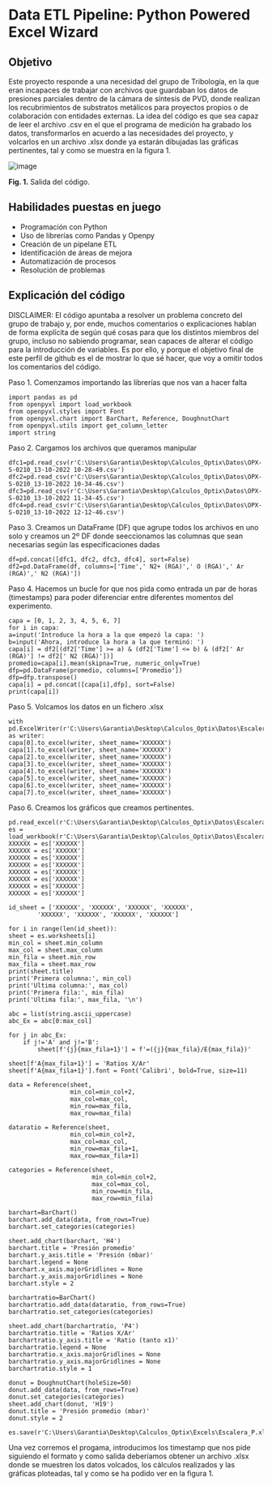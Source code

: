 # Data ETL Pipeline: Python Powered Excel Wizard

## Objetivo
Este proyecto responde a una necesidad del grupo de Tribología, en la que eran incapaces de trabajar con archivos que guardaban los datos de presiones parciales dentro de la cámara de síntesis de PVD, donde realizan los recubrimientos de substratos metálicos para proyectos propios o de colaboración con entidades externas. La idea del código es que sea capaz de leer el archivo .csv en el que el programa de medición ha grabado los datos, transformarlos en acuerdo a las necesidades del proyecto, y volcarlos en un archivo .xlsx donde ya estarán dibujadas las gráficas pertinentes, tal y como se muestra en la figura 1.

![image](https://github.com/JoseManuelMdlV/Data-ETL-Pipeline-Python-Powered-Excel-Wizard/assets/83475119/d66d4c17-9338-45fb-a657-bebd78f91824)

<b>Fig. 1.</b> Salida del código.

## Habilidades puestas en juego
- Programación con Python
- Uso de librerías como Pandas y Openpy
- Creación de un pipelane ETL
- Identificación de áreas de mejora
- Automatización de procesos
- Resolución de problemas

## Explicación del código

DISCLAIMER: El código apuntaba a resolver un problema concreto del grupo de trabajo y, por ende, muchos comentarios o explicaciones hablan de forma explícita de según qué cosas para que los distintos miembros del grupo, incluso no sabiendo programar, sean capaces de alterar el código para la introducción de variables. Es por ello, y porque el objetivo final de este perfil de github es el de mostrar lo que sé hacer, que voy a omitir todos los comentarios del código. 

Paso 1. Comenzamos importando las librerías que nos van a hacer falta

    import pandas as pd
    from openpyxl import load_workbook
    from openpyxl.styles import Font
    from openpyxl.chart import BarChart, Reference, DoughnutChart
    from openpyxl.utils import get_column_letter
    import string

Paso 2. Cargamos los archivos que queramos manipular

    dfc1=pd.read_csv(r'C:\Users\Garantia\Desktop\Calculos_Optix\Datos\OPX-S-0210_13-10-2022 10-28-49.csv')
    dfc2=pd.read_csv(r'C:\Users\Garantia\Desktop\Calculos_Optix\Datos\OPX-S-0210_13-10-2022 10-34-46.csv')
    dfc3=pd.read_csv(r'C:\Users\Garantia\Desktop\Calculos_Optix\Datos\OPX-S-0210_13-10-2022 11-34-45.csv')
    dfc4=pd.read_csv(r'C:\Users\Garantia\Desktop\Calculos_Optix\Datos\OPX-S-0210_13-10-2022 12-12-46.csv')

Paso 3. Creamos un DataFrame (DF) que agrupe todos los archivos en uno solo y creamos un 2º DF donde seeccionamos las columnas que sean necesarias según las especificaciones dadas

    df=pd.concat([dfc1, dfc2, dfc3, dfc4], sort=False)
    df2=pd.DataFrame(df, columns=['Time',' N2+ (RGA)',' O (RGA)',' Ar (RGA)',' N2 (RGA)'])

Paso 4. Hacemos un bucle for que nos pida como entrada un par de horas (timestamps) para poder diferenciar entre diferentes momentos del experimento.

    capa = [0, 1, 2, 3, 4, 5, 6, 7]
    for i in capa:
    a=input('Introduce la hora a la que empezó la capa: ')
    b=input('Ahora, introduce la hora a la que terminó: ')
    capa[i] = df2[(df2['Time'] >= a) & (df2['Time'] <= b) & (df2[' Ar (RGA)'] != df2[' N2 (RGA)'])] 
    promedio=capa[i].mean(skipna=True, numeric_only=True)
    dfp=pd.DataFrame(promedio, columns=['Promedio'])
    dfp=dfp.transpose()
    capa[i] = pd.concat([capa[i],dfp], sort=False) 
    print(capa[i])

Paso 5. Volcamos los datos en un fichero .xlsx

    with pd.ExcelWriter(r'C:\Users\Garantia\Desktop\Calculos_Optix\Datos\Escalera_P.xlsx') as writer:
    capa[0].to_excel(writer, sheet_name='XXXXXX') 
    capa[1].to_excel(writer, sheet_name='XXXXXX')
    capa[2].to_excel(writer, sheet_name='XXXXXX')
    capa[3].to_excel(writer, sheet_name='XXXXXX')
    capa[4].to_excel(writer, sheet_name='XXXXXX')
    capa[5].to_excel(writer, sheet_name='XXXXXX')
    capa[6].to_excel(writer, sheet_name='XXXXXX')
    capa[7].to_excel(writer, sheet_name='XXXXXX')

Paso 6. Creamos los gráficos que creamos pertinentes.

    pd.read_excel(r'C:\Users\Garantia\Desktop\Calculos_Optix\Datos\Escalera_P.xlsx')
    es = load_workbook(r'C:\Users\Garantia\Desktop\Calculos_Optix\Datos\Escalera_P.xlsx')
    XXXXXX = es['XXXXXX']
    XXXXXX = es['XXXXXX']
    XXXXXX = es['XXXXXX']
    XXXXXX = es['XXXXXX']
    XXXXXX = es['XXXXXX']
    XXXXXX = es['XXXXXX']
    XXXXXX = es['XXXXXX']
    XXXXXX = es['XXXXXX']

    id_sheet = ['XXXXXX', 'XXXXXX', 'XXXXXX', 'XXXXXX', 
            'XXXXXX', 'XXXXXX', 'XXXXXX', 'XXXXXX']

    for i in range(len(id_sheet)):
    sheet = es.worksheets[i]
    min_col = sheet.min_column
    max_col = sheet.max_column
    min_fila = sheet.min_row
    max_fila = sheet.max_row
    print(sheet.title)
    print('Primera columna:', min_col)
    print('Ultima columna:', max_col)
    print('Primera fila:', min_fila)
    print('Ultima fila:', max_fila, '\n')

    abc = list(string.ascii_uppercase)
    abc_Ex = abc[0:max_col]
 
    for j in abc_Ex:
        if j!='A' and j!='B':
            sheet[f'{j}{max_fila+1}'] = f'=({j}{max_fila}/E{max_fila})'
    
    sheet[f'A{max_fila+1}'] = 'Ratios X/Ar'
    sheet[f'A{max_fila+1}'].font = Font('Calibri', bold=True, size=11)
     
    data = Reference(sheet,
                     min_col=min_col+2,  
                     max_col=max_col,
                     min_row=max_fila, 
                     max_row=max_fila)
    
    dataratio = Reference(sheet,
                     min_col=min_col+2, 
                     max_col=max_col,
                     min_row=max_fila+1, 
                     max_row=max_fila+1)
    
    categories = Reference(sheet,
                           min_col=min_col+2,
                           max_col=max_col, 
                           min_row=min_fila,
                           max_row=min_fila) 
                                             
    barchart=BarChart()
    barchart.add_data(data, from_rows=True)
    barchart.set_categories(categories)
     
    sheet.add_chart(barchart, 'H4')
    barchart.title = 'Presión promedio'
    barchart.y_axis.title = 'Presión (mbar)'
    barchart.legend = None
    barchart.x_axis.majorGridlines = None
    barchart.y_axis.majorGridlines = None
    barchart.style = 2
    
    barchartratio=BarChart()
    barchartratio.add_data(dataratio, from_rows=True)
    barchartratio.set_categories(categories)
    
    sheet.add_chart(barchartratio, 'P4')
    barchartratio.title = 'Ratios X/Ar'
    barchartratio.y_axis.title = 'Ratio (tanto x1)'
    barchartratio.legend = None
    barchartratio.x_axis.majorGridlines = None
    barchartratio.y_axis.majorGridlines = None
    barchartratio.style = 1
    
    donut = DoughnutChart(holeSize=50)
    donut.add_data(data, from_rows=True)
    donut.set_categories(categories)
    sheet.add_chart(donut, 'H19')
    donut.title = 'Presión promedio (mbar)'
    donut.style = 2
    
    es.save(r'C:\Users\Garantia\Desktop\Calculos_Optix\Excels\Escalera_P.xlsx')

Una vez corremos el progama, introducimos los timestamp que nos pide siguiendo el formato y como salida deberíamos obtener un archivo .xlsx donde se muestren los datos volcados, los cálculos realizados y las gráficas ploteadas, tal y como se ha podido ver en la figura 1.
